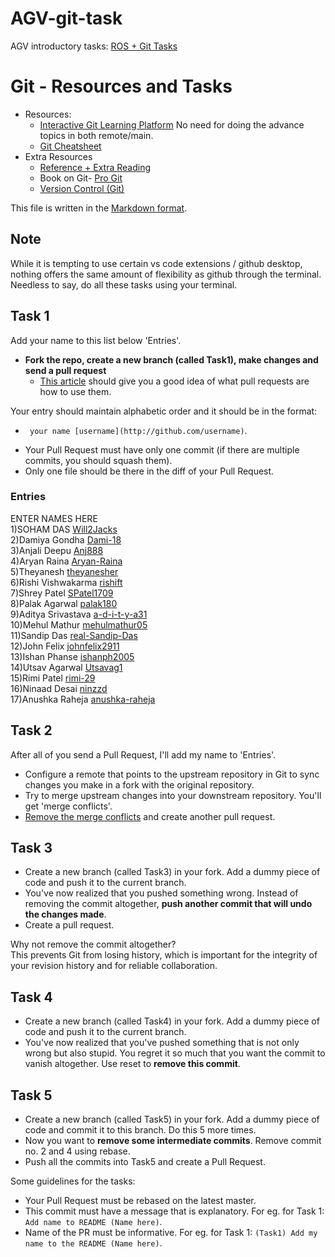 # AGV-git-task
AGV introductory tasks: [ROS + Git Tasks](https://docs.google.com/document/d/1OhTyhqbF9AmXvqavk3pljdnWdggEaLWJNToXuGUitWs/edit)
# Git - Resources and Tasks

- Resources:
  - [Interactive Git Learning Platform](https://learngitbranching.js.org) No need for doing the advance topics in both remote/main.
  - [Git Cheatsheet](https://github.github.com/training-kit/downloads/github-git-cheat-sheet/)
- Extra Resources 
  - [Reference + Extra Reading](http://gitimmersion.com/index.html)
  - Book on Git- [Pro Git](http://git-scm.com/book/en/v2)
  - [Version Control (Git)](https://missing.csail.mit.edu/2020/version-control/)

This file is written in the [Markdown format](https://guides.github.com/features/mastering-markdown/).

## Note

While it is tempting to use certain vs code extensions / github desktop, nothing offers the same amount of flexibility as github through the terminal. Needless to say, do all these tasks using your terminal.

## Task 1

Add your name to this list below 'Entries'.

- **Fork the repo, create a new branch (called Task1), make changes and send a pull request**
  - [This article](https://help.github.com/articles/using-pull-requests/) should give you a good idea of what pull requests are how to use them.

Your entry should maintain alphabetic order and it should be in the format:
   * ` your name [username](http://github.com/username)`.  


- Your Pull Request must have only one commit (if there are multiple commits, you should squash them). 
- Only one file should be there in the diff of your Pull Request.

### Entries
ENTER NAMES HERE \
1)SOHAM DAS [Will2Jacks](http://github.com/Will2Jacks) \
2)Damiya Gondha [Dami-18](http://github.com/Dami-18) \
3)Anjali Deepu [Anj888](https://github.com/Anj888) \
4)Aryan Raina [Aryan-Raina](https://github.com/Aryan-Raina) \
5)Theyanesh [theyanesher](https://github.com/theyanesher) \
6)Rishi Vishwakarma [rishift](https://github.com/rishift) \
7)Shrey Patel [SPatel1709](https://github.com/SPatel1709) \
8)Palak Agarwal [palak180](https://github.com/palak180) \
9)Aditya Srivastava [a-d-i-t-y-a31](https://github.com/a-d-i-t-y-a31) \
10)Mehul Mathur [mehulmathur05](https://github.com/mehulmathur05) \
11)Sandip Das [real-Sandip-Das](https://github.com/real-Sandip-Das) \
12)John Felix [johnfelix2911](https://github.com/johnfelix2911) \
13)Ishan Phanse [ishanph2005](https://github.com/ishanph2005) \
14)Utsav Agarwal [Utsavag1](https://github.com/Utsavag1) \
15)Rimi Patel [rimi-29](https://github.com/rimi-29) \
16)Ninaad Desai [ninzzd](https://github.com/ninzzd) \
17)Anushka Raheja [anushka-raheja](https://github.com/anushka-raheja)

## Task 2

After all of you send a Pull Request, I'll add my name to 'Entries'. 

- Configure a remote that points to the upstream repository in Git to sync changes you make in a fork with the original repository. 
- Try to merge upstream changes into your downstream repository. You'll get 'merge conflicts'. 
- [Remove the merge conflicts](https://help.github.com/en/articles/resolving-a-merge-conflict-using-the-command-line) and create another pull request.


## Task 3

- Create a new branch (called Task3) in your fork. Add a dummy piece of code and push it to the current branch. 
- You've now realized that you pushed something wrong. Instead of removing the commit altogether, **push another commit that will undo the changes made**. 
- Create a pull request.

Why not remove the commit altogether? \
This prevents Git from losing history, which is important for the integrity of your revision history and for reliable collaboration.

##  Task 4

- Create a new branch (called Task4) in your fork. Add a dummy piece of code and push it to the current branch. 
- You've now realized that you've pushed something that is not only wrong but also stupid. You regret it so much that you want the commit to vanish altogether. 
Use reset to **remove this commit**. 

## Task 5

- Create a new branch (called Task5) in your fork. Add a dummy piece of code and commit it to this branch. Do this 5 more times. 
- Now you want to **remove some intermediate commits**. Remove commit no. 2 and 4 using rebase.
- Push all the commits into Task5 and create a Pull Request.


Some guidelines for the tasks:

* Your Pull Request must be rebased on the latest master.  
* This commit must have a message that is explanatory. For eg. for Task 1: `Add name to README (Name here)`.
* Name of the PR must be informative. For eg. for Task 1: `(Task1) Add my name to the README (Name here)`.
